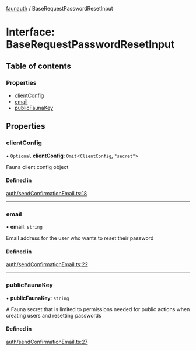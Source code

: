 [faunauth](../index.md) / BaseRequestPasswordResetInput

# Interface: BaseRequestPasswordResetInput

## Table of contents

### Properties

- [clientConfig](BaseRequestPasswordResetInput.md#clientconfig)
- [email](BaseRequestPasswordResetInput.md#email)
- [publicFaunaKey](BaseRequestPasswordResetInput.md#publicfaunakey)

## Properties

### clientConfig

• `Optional` **clientConfig**: `Omit`<`ClientConfig`, ``"secret"``\>

Fauna client config object

#### Defined in

[auth/sendConfirmationEmail.ts:18](https://github.com/alexnitta/faunauth/blob/d9bf6c1/src/auth/sendConfirmationEmail.ts#L18)

___

### email

• **email**: `string`

Email address for the user who wants to reset their password

#### Defined in

[auth/sendConfirmationEmail.ts:22](https://github.com/alexnitta/faunauth/blob/d9bf6c1/src/auth/sendConfirmationEmail.ts#L22)

___

### publicFaunaKey

• **publicFaunaKey**: `string`

A Fauna secret that is limited to permissions needed for public actions when creating users
and resetting passwords

#### Defined in

[auth/sendConfirmationEmail.ts:27](https://github.com/alexnitta/faunauth/blob/d9bf6c1/src/auth/sendConfirmationEmail.ts#L27)
